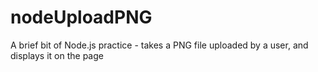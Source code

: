 nodeUploadPNG
=============

A brief bit of Node.js practice - takes a PNG file uploaded by a user, and displays it on the page
